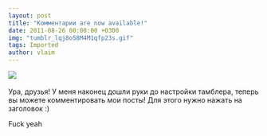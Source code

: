 ```yaml
---
layout: post
title: "Комментарии are now available!"
date: 2011-08-26 00:00:00 +0300
img: "tumblr_lqj8o58M4M1qfp23s.gif"
tags: Imported
author: vlaim
---
```


![](/blog/assets/img/tumblr_lqj8o58M4M1qfp23s.gif) 

Ура, друзья! У меня наконец дошли руки до настройки тамблера, теперь вы можете комментировать мои посты! Для этого нужно нажать на заголовок :)

Fuck yeah